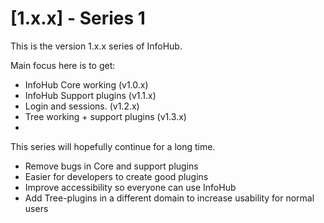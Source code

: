 # [1.x.x] - Series 1

This is the version 1.x.x series of InfoHub.

Main focus here is to get:
* InfoHub Core working (v1.0.x)
* InfoHub Support plugins (v1.1.x)
* Login and sessions. (v1.2.x) 
* Tree working + support plugins (v1.3.x)
* 

This series will hopefully continue for a long time.
* Remove bugs in Core and support plugins
* Easier for developers to create good plugins
* Improve accessibility so everyone can use InfoHub
* Add Tree-plugins in a different domain to increase usability for normal users
